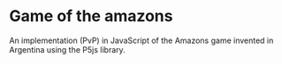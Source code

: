# Game of the amazons
An implementation (PvP) in JavaScript of the Amazons game invented in Argentina using the P5js library. 